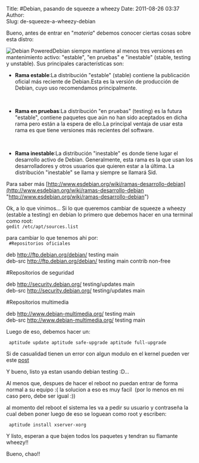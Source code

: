 Title: #Debian, pasando de squeeze a wheezy
Date: 2011-08-26 03:37
Author:  
Slug: de-squeeze-a-wheezy-debian

Bueno, antes de entrar en "*materia*" debemos conocer ciertas cosas
sobre esta distro:

![Debian
Powered](http://abr4xas.org/wp-content/uploads/2011/08/debian_powered1.png "Debian Powered")Debian
siempre mantiene al menos tres versiones en mantenimiento activo:
"estable", "en pruebas" e "inestable" (stable, testing y unstable). Sus
principales características son:

-   **Rama estable**:La distribución "estable" (stable) contiene la
    publicación oficial más reciente de Debian.Esta es la versión de
    producción de Debian, cuyo uso recomendamos principalmente.

 

-   **Rama en pruebas**:La distribución "en pruebas" (testing) es la
    futura "estable", contiene paquetes que aún no han sido aceptados en
    dicha rama pero están a la espera de ello.La principal ventaja de
    usar esta rama es que tiene versiones más recientes del software.

 

-   **Rama inestable**:La distribución "inestable" es donde tiene lugar
    el desarrollo activo de Debian. Generalmente, esta rama es la que
    usan los desarrolladores y otros usuarios que quieren estar a la
    última. La distribución "inestable" se llama y siempre se llamará
    Sid.

Para saber más
[http://www.esdebian.org/wiki/ramas-desarrollo-debian](http://www.esdebian.org/wiki/ramas-desarrollo-debian "http://www.esdebian.org/wiki/ramas-desarrollo-debian")

Ok, a lo que vinimos... Si lo que queremos cambiar de squeeze a wheezy
(estable a testing) en debian lo primero que debemos hacer en una
terminal como root:  
`gedit /etc/apt/sources.list`

para cambiar lo que tenemos ahi por:  
` #Repositorios oficiales`

deb http://ftp.debian.org/debian/ testing main  
deb-src http://ftp.debian.org/debian/ testing main contrib non-free

\#Repositorios de seguridad

deb http://security.debian.org/ testing/updates main  
deb-src http://security.debian.org/ testing/updates main

\#Repositorios multimedia

deb http://www.debian-multimedia.org/ testing main  
deb-src http://www.debian-multimedia.org/ testing main

Luego de eso, debemos hacer un:

` aptitude update aptitude safe-upgrade aptitude full-upgrade`

Si de casualidad tienen un error con algun modulo en el kernel pueden
ver este
[post](http://abr4xas.org/2011/08/firmware-missing/ "http://abr4xas.org/2011/08/firmware-missing/")

Y bueno, listo ya estan usando debian testing :D...

Al menos que, despues de hacer el reboot no puedan entrar de forma
normal a su equipo :( la solucion a eso es muy facil  (por lo menos en
mi caso pero, debe ser igual :))

al momento del reboot el sistema les va a pedir su usuario y contraseña
la cual deben poner luego de eso se loguean como root y escriben:

` aptitude install xserver-xorg`

Y listo, esperan a que bajen todos los paquetes y tendran su flamante
wheezy!!

Bueno, chao!!
